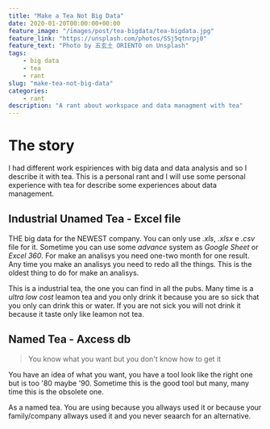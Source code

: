 ```yaml
---
title: "Make a Tea Not Big Data"
date: 2020-01-20T00:00:00+00:00
feature_image: "/images/post/tea-bigdata/tea-bigdata.jpg"
feature_link: "https://unsplash.com/photos/SSj5qtnrpj0"
feature_text: "Photo by 五玄土 ORIENTO on Unsplash"
tags:
    - big data
    - tea
    - rant
slug: "make-tea-not-big-data"
categories:
    - rant
description: "A rant about workspace and data managment with tea"
---
```


# The story

I had different work espiriences with big data and data analysis and so I describe it with tea. This is a personal rant and I will use some personal experience with tea for describe some experiences about data management.

## Industrial Unamed Tea - Excel file

THE big data for the NEWEST company. You can only use _.xls_, _.xlsx_ e _.csv_ file for it. Sometime you can use some _advance_ system as _Google Sheet_ or _Excel 360_. For make an analisys you need one-two month for one result. Any time you make an analisys you need to redo all the things. This is the oldest thing to do for make an analisys.

This is a industrial tea, the one you can find in all the pubs.
Many time is a _ultra low cost_ leamon tea and you only drink it because you are so sick that you only can drink this or water.
If you are not sick you will not drink it because it taste only like leamon not tea.

## Named Tea - Axcess db

> You know what you want but you don't know how to get it

You have an idea of what you want, you have a tool look like the right one but is too '80 maybe '90.
Sometime this is the good tool but many, many time this is the obsolete one.

As a named tea. You are using because you allways used it or because your family/company allways used it and you never seaarch for an alternative.
